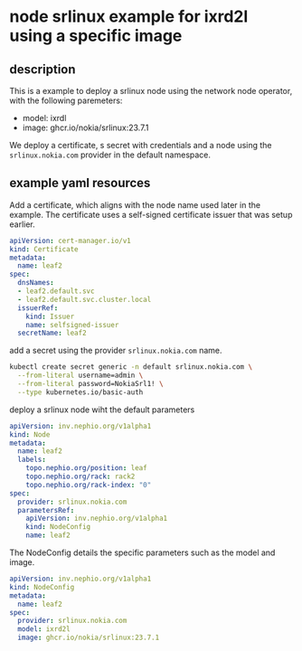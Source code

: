 # node srlinux example for ixrd2l using a specific image

## description

This is a example to deploy a srlinux node using the network node operator, with the following paremeters:
- model: ixrdl
- image: ghcr.io/nokia/srlinux:23.7.1

We deploy a certificate, s secret with credentials and a node using the `srlinux.nokia.com` provider in the default namespace.

## example yaml resources

Add a certificate, which aligns with the node name used later in the example. The certificate uses a self-signed certificate issuer that was setup earlier.

```yaml
apiVersion: cert-manager.io/v1
kind: Certificate
metadata: 
  name: leaf2
spec:
  dnsNames:
  - leaf2.default.svc
  - leaf2.default.svc.cluster.local
  issuerRef:
    kind: Issuer
    name: selfsigned-issuer
  secretName: leaf2
```

add a secret using the provider `srlinux.nokia.com` name.

```bash
kubectl create secret generic -n default srlinux.nokia.com \
  --from-literal username=admin \
  --from-literal password=NokiaSrl1! \
  --type kubernetes.io/basic-auth
```

deploy a srlinux node wiht the default parameters

```yaml
apiVersion: inv.nephio.org/v1alpha1
kind: Node
metadata:
  name: leaf2
  labels:
    topo.nephio.org/position: leaf
    topo.nephio.org/rack: rack2
    topo.nephio.org/rack-index: "0"
spec:
  provider: srlinux.nokia.com
  parametersRef:
    apiVersion: inv.nephio.org/v1alpha1
    kind: NodeConfig
    name: leaf2
```

The NodeConfig details the specific parameters such as the model and image.

```yaml
apiVersion: inv.nephio.org/v1alpha1
kind: NodeConfig
metadata:
  name: leaf2
spec:
  provider: srlinux.nokia.com
  model: ixrd2l
  image: ghcr.io/nokia/srlinux:23.7.1
```